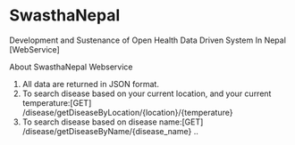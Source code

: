 # SwasthaNepal
Development and Sustenance of Open Health Data Driven System In Nepal  [WebService]

About SwasthaNepal Webservice
1. All data are returned in JSON format.
2. To search disease based on your current location, and your current temperature:[GET] /disease/getDiseaseByLocation/{location}/{temperature}
3. To search disease based on disease name:[GET] /disease/getDiseaseByName/{disease_name}
..

